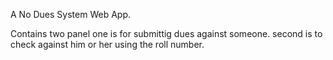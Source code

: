 A No Dues System Web App.

Contains two panel one is for submittig dues against someone.
second is to check against him or her using the roll number.
